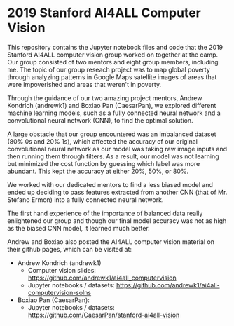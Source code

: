 # 2019 Stanford AI4ALL Computer Vision

This repository contains the Jupyter notebook files and code that the 2019 Stanford AI4ALL computer vision group worked on together at the camp. Our group consisted of two mentors and eight group members, including me. The topic of our group reseach project was to map global poverty through analyzing patterns in Google Maps satellite images of areas that were impoverished and areas that weren't in poverty. 

Through the guidance of our two amazing project mentors, Andrew Kondrich (andrewk1) and Boxiao Pan (CaesarPan), we explored different machine learning models, such as a fully connected neural network and a convolutional neural network (CNN), to find the optimal solution. 

A large obstacle that our group encountered was an imbalanced dataset (80% 0s and 20% 1s), which affected the accuracy of our original convolutional neural network as our model was taking raw image inputs and then running them through filters. As a result, our model was not learning but minimized the cost function by guessing which label was more abundant. This kept the accuracy at either 20%, 50%, or 80%. 

We worked with our dedicated mentors to find a less biased model and ended up deciding to pass features extracted from another CNN (that of Mr. Stefano Ermon) into a fully connected neural network. 

The first hand experience of the importance of balanced data really enlightened our group and though our final model accuracy was not as high as the biased CNN model, it learned much better.


Andrew and Boxiao also posted the AI4ALL computer vision material on their github pages, which can be visited at:
- Andrew Kondrich (andrewk1)
  - Computer vision slides: https://github.com/andrewk1/ai4all_computervision
  - Jupyter notebooks / datasets: https://github.com/andrewk1/ai4all-computervision-solns
- Boxiao Pan (CaesarPan):
  - Jupyter notebooks / datasets: https://github.com/CaesarPan/stanford-ai4all-vision
